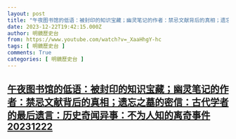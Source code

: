 ```yaml
---
layout: post
title: "午夜图书馆的低语：被封印的知识宝藏；幽灵笔记的作者：禁忌文献背后的真相；遗忘之墓的密信：古代学者的最后遗言：历史奇闻异事：不为人知的离奇事件20231222"
date: 2023-12-22T19:42:15.000Z
author: 明鏡歷史台
from: https://www.youtube.com/watch?v=_XaaHhgY-hc
tags: [ 明鏡歷史台 ]
comments: True
categories: [ 明鏡歷史台 ]
---
```

<!--1703274135000-->
[午夜图书馆的低语：被封印的知识宝藏；幽灵笔记的作者：禁忌文献背后的真相；遗忘之墓的密信：古代学者的最后遗言：历史奇闻异事：不为人知的离奇事件20231222](https://www.youtube.com/watch?v=_XaaHhgY-hc)
------

<div>

</div>
